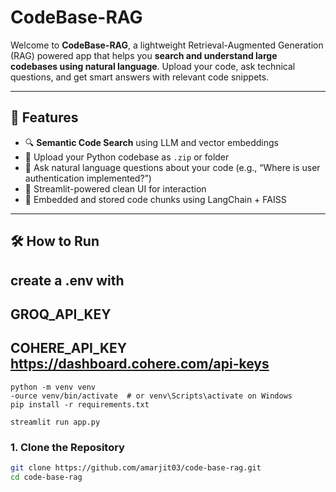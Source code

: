 #  CodeBase-RAG

Welcome to **CodeBase-RAG**, a lightweight Retrieval-Augmented Generation (RAG) powered app that helps you **search and understand large codebases using natural language**. Upload your code, ask technical questions, and get smart answers with relevant code snippets.

---

## 🚀 Features

- 🔍 **Semantic Code Search** using LLM and vector embeddings
- 📂 Upload your Python codebase as `.zip` or folder
- 🧠 Ask natural language questions about your code (e.g., “Where is user authentication implemented?”)
- 💬 Streamlit-powered clean UI for interaction
- 📁 Embedded and stored code chunks using LangChain + FAISS

---

## 🛠️ How to Run

## create a .env with 
## GROQ_API_KEY
## COHERE_API_KEY https://dashboard.cohere.com/api-keys


```
python -m venv venv
-ource venv/bin/activate  # or venv\Scripts\activate on Windows
pip install -r requirements.txt

streamlit run app.py

```


### 1. Clone the Repository

```bash
git clone https://github.com/amarjit03/code-base-rag.git
cd code-base-rag
